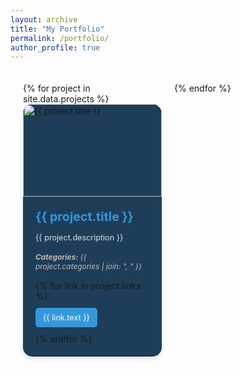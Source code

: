 ```yaml
---
layout: archive
title: "My Portfolio"
permalink: /portfolio/
author_profile: true
---
```


<style>
  .masonry-container {
    column-count: 3;
    column-gap: 20px;
    padding: 20px;
    max-width: 1200px;
    margin: 0 auto;
  }
  .project-card {
    break-inside: avoid;
    background-color: #1E3D58;
    border-radius: 15px;
    margin-bottom: 20px;
    overflow: hidden;
    transition: all 0.3s ease;
    box-shadow: 0 4px 6px rgba(0,0,0,0.1);
  }
  .project-card:hover {
    transform: translateY(-5px);
    box-shadow: 0 10px 20px rgba(0,0,0,0.2);
  }
  .project-image-container {
    position: relative;
    width: 100%;
    padding-top: 66.67%; /* 3:2 Aspect Ratio */
    overflow: hidden;
  }
  .project-image {
    position: absolute;
    top: 0;
    left: 0;
    width: 100%;
    height: 100%;
    object-fit: cover;
    transition: transform 0.3s ease;
  }
  .project-card:hover .project-image {
    transform: scale(1.05);
  }
  .project-info {
    padding: 20px;
  }
  .project-title {
    color: #3498db;
    margin-top: 0;
    font-size: 1.4em;
    margin-bottom: 10px;
  }
  .project-description {
    color: #e0e0e0;
    font-size: 0.9em;
    margin-bottom: 15px;
    line-height: 1.4;
  }
  .project-categories {
    font-style: italic;
    color: #bbb;
    margin-bottom: 15px;
    font-size: 0.85em;
  }
  .project-links {
    display: flex;
    flex-wrap: wrap;
    gap: 10px;
  }
  .project-links a {
    padding: 8px 12px;
    background-color: #3498db;
    color: white;
    text-decoration: none;
    border-radius: 5px;
    font-size: 0.9em;
    transition: background-color 0.3s ease, transform 0.2s ease;
  }
  .project-links a:hover {
    background-color: #2c3e50;
    transform: translateY(-2px);
  }
  @media (max-width: 1200px) {
    .masonry-container {
      column-count: 2;
    }
  }
  @media (max-width: 768px) {
    .masonry-container {
      column-count: 1;
    }
  }
</style>

<div class="masonry-container">
  {% for project in site.data.projects %}
    <div class="project-card">
      <div class="project-image-container">
        <img class="project-image" src="{{ project.image }}" alt="{{ project.title }}">
      </div>
      <div class="project-info">
        <h2 class="project-title">{{ project.title }}</h2>
        <p class="project-description">{{ project.description }}</p>
        <p class="project-categories"><strong>Categories:</strong> {{ project.categories | join: ", " }}</p>
        <div class="project-links">
          {% for link in project.links %}
            <a href="{{ link.url }}">{{ link.text }}</a>
          {% endfor %}
        </div>
      </div>
    </div>
  {% endfor %}
</div>
